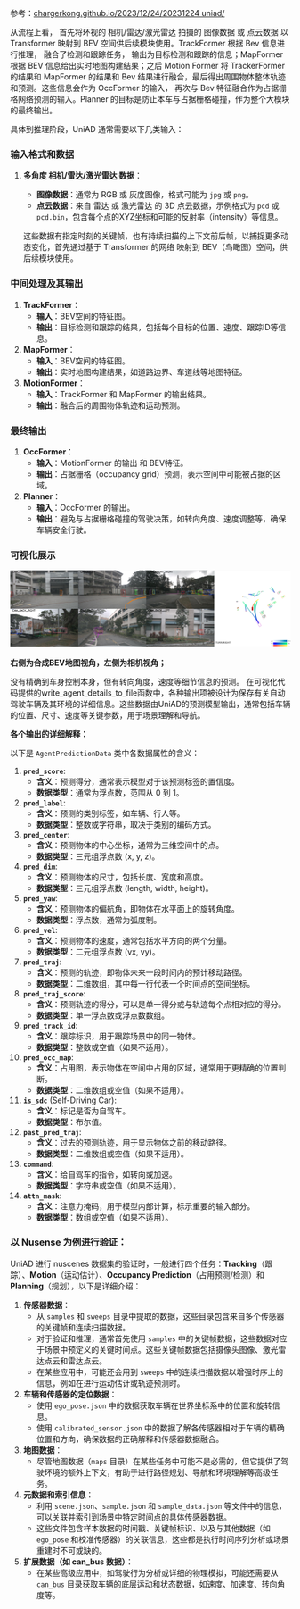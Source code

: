 参考：[chargerkong.github.io/2023/12/24/20231224 uniad/](http://chargerkong.github.io/2023/12/24/20231224%20uniad/)

从流程上看， 首先将环视的 相机/雷达/激光雷达 拍摄的 图像数据 或 点云数据 以 Transformer 映射到 BEV 空间供后续模块使用。TrackFormer 根据 Bev 信息进行推理， 融合了检测和跟踪任务， 输出为目标检测和跟踪的信息；MapFormer 根据 BEV 信息给出实时地图构建结果；之后 Motion Former 将 TrackerFormer 的结果和 MapFormer 的结果和 Bev 结果进行融合，最后得出周围物体整体轨迹和预测。这些信息会作为 OccFormer 的输入， 再次与 Bev 特征融合作为占据栅格网络预测的输入。Planner 的目标是防止本车与占据栅格碰撞，作为整个大模块的最终输出。

具体到推理阶段，UniAD 通常需要以下几类输入：

### 输入格式和数据

1. **多角度 相机/雷达/激光雷达 数据**：
    - **图像数据**：通常为 RGB 或 灰度图像，格式可能为 `jpg` 或 `png`。
    - **点云数据**：来自 雷达 或 激光雷达 的 3D 点云数据，示例格式为 `pcd` 或 `pcd.bin`，包含每个点的XYZ坐标和可能的反射率（intensity）等信息。
    
    这些数据有指定时刻的关键帧，也有持续扫描的上下文前后帧，以捕捉更多动态变化，首先通过基于 Transformer 的网络 映射到 BEV（鸟瞰图）空间，供后续模块使用。
    

### 中间处理及其输出

1. **TrackFormer**：
    - **输入**：BEV空间的特征图。
    - **输出**：目标检测和跟踪的结果，包括每个目标的位置、速度、跟踪ID等信息。
2. **MapFormer**：
    - **输入**：BEV空间的特征图。
    - **输出**：实时地图构建结果，如道路边界、车道线等地图特征。
3. **MotionFormer**：
    - **输入**：TrackFormer 和 MapFormer 的输出结果。
    - **输出**：融合后的周围物体轨迹和运动预测。

### 最终输出

1. **OccFormer**：
    - **输入**：MotionFormer 的输出 和 BEV特征。
    - **输出**：占据栅格（occupancy grid）预测，表示空间中可能被占据的区域。
2. **Planner**：
    - **输入**：OccFormer 的输出。
    - **输出**：避免与占据栅格碰撞的驾驶决策，如转向角度、速度调整等，确保车辆安全行驶。

### 可视化展示

![visualized.jpg](../figures/visualized.jpg)

**右侧为合成BEV地图视角，左侧为相机视角；**

没有精确到车身控制本身，但有转向角度，速度等细节信息的预测。
在可视化代码提供的write_agent_details_to_file函数中，各种输出项被设计为保存有关自动驾驶车辆及其环境的详细信息。这些数据由UniAD的预测模型输出，通常包括车辆的位置、尺寸、速度等关键参数，用于场景理解和导航。

**各个输出的详细解释：**

以下是 `AgentPredictionData` 类中各数据属性的含义：

1. **`pred_score`**:
    - **含义**：预测得分，通常表示模型对于该预测标签的置信度。
    - **数据类型**：通常为浮点数，范围从 0 到 1。
2. **`pred_label`**:
    - **含义**：预测的类别标签，如车辆、行人等。
    - **数据类型**：整数或字符串，取决于类别的编码方式。
3. **`pred_center`**:
    - **含义**：预测物体的中心坐标，通常为三维空间中的点。
    - **数据类型**：三元组浮点数 (x, y, z)。
4. **`pred_dim`**:
    - **含义**：预测物体的尺寸，包括长度、宽度和高度。
    - **数据类型**：三元组浮点数 (length, width, height)。
5. **`pred_yaw`**:
    - **含义**：预测物体的偏航角，即物体在水平面上的旋转角度。
    - **数据类型**：浮点数，通常为弧度制。
6. **`pred_vel`**:
    - **含义**：预测物体的速度，通常包括水平方向的两个分量。
    - **数据类型**：二元组浮点数 (vx, vy)。
7. **`pred_traj`**:
    - **含义**：预测的轨迹，即物体未来一段时间内的预计移动路径。
    - **数据类型**：二维数组，其中每一行代表一个时间点的空间坐标。
8. **`pred_traj_score`**:
    - **含义**：预测轨迹的得分，可以是单一得分或与轨迹每个点相对应的得分。
    - **数据类型**：单一浮点数或浮点数数组。
9. **`pred_track_id`**:
    - **含义**：跟踪标识，用于跟踪场景中的同一物体。
    - **数据类型**：整数或空值（如果不适用）。
10. **`pred_occ_map`**:
    - **含义**：占用图，表示物体在空间中占用的区域，通常用于更精确的位置判断。
    - **数据类型**：二维数组或空值（如果不适用）。
11. **`is_sdc`** (Self-Driving Car):
    - **含义**：标记是否为自驾车。
    - **数据类型**：布尔值。
12. **`past_pred_traj`**:
    - **含义**：过去的预测轨迹，用于显示物体之前的移动路径。
    - **数据类型**：二维数组或空值（如果不适用）。
13. **`command`**:
    - **含义**：给自驾车的指令，如转向或加速。
    - **数据类型**：字符串或空值（如果不适用）。
14. **`attn_mask`**:
    - **含义**：注意力掩码，用于模型内部计算，标示重要的输入部分。
    - **数据类型**：数组或空值（如果不适用）。

### **以 Nusense 为例进行验证：**

UniAD 进行 nuscenes 数据集的验证时，一般进行四个任务：**Tracking**（跟踪）、**Motion**（运动估计）、**Occupancy Prediction**（占用预测/检测）和 **Planning**（规划），以下是详细介绍：

1. **传感器数据**：
    - 从 `samples` 和 `sweeps` 目录中提取的数据，这些目录包含来自多个传感器的关键帧和连续扫描数据。
    - 对于验证和推理，通常首先使用 `samples` 中的关键帧数据，这些数据对应于场景中预定义的关键时间点。这些关键帧数据包括摄像头图像、激光雷达点云和雷达点云。
    - 在某些应用中，可能还会用到 `sweeps` 中的连续扫描数据以增强时序上的信息，例如在进行运动估计或轨迹预测时。
2. **车辆和传感器的定位数据**：
    - 使用 `ego_pose.json` 中的数据获取车辆在世界坐标系中的位置和旋转信息。
    - 使用 `calibrated_sensor.json` 中的数据了解各传感器相对于车辆的精确位置和方向，确保数据的正确解释和传感器数据融合。
3. **地图数据**：
    - 尽管地图数据（`maps` 目录）在某些任务中可能不是必需的，但它提供了驾驶环境的额外上下文，有助于进行路径规划、导航和环境理解等高级任务。
4. **元数据和索引信息**：
    - 利用 `scene.json`、`sample.json` 和 `sample_data.json` 等文件中的信息，可以关联并索引到场景中特定时间点的具体传感器数据。
    - 这些文件包含样本数据的时间戳、关键帧标识、以及与其他数据（如 `ego_pose` 和校准传感器）的关联信息，这些都是执行时间序列分析或场景重建时不可或缺的。
5. **扩展数据（如 can_bus 数据）**：
    - 在某些高级应用中，如驾驶行为分析或详细的物理模拟，可能还需要从 `can_bus` 目录获取车辆的底层运动和状态数据，如速度、加速度、转向角度等。